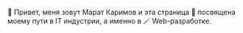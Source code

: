 👋  Привет, меня зовут Марат Каримов и эта страница 📝 посвящена моему пути в IT индустрии, а именно в 🪄 Web-разработке.
